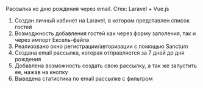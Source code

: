 Рассылка ко дню рождения через email. Стек: Laravel + Vue.js

1. Создан личный кабинет на Laravel, в котором представлен список гостей
2. Возмоджность добавления гостей как через форму заполения, так и через импорт Ексель-файла
3. Реализовано окно регистрации/авторизации с помощью Sanctum
4. Создана email рассылка, которая отправляется за 7 дней до дня рождения
5. Добавлена возможность создать свою рассылку, а так же запустить ее, нажав на кнопку
6. Выведена статистика по email рассылке c фильтром
